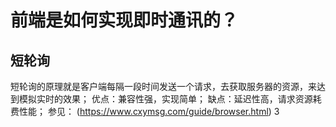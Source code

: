 # 前端是如何实现即时通讯的？
## 短轮询
短轮询的原理就是客户端每隔一段时间发送一个请求，去获取服务器的资源，来达到模拟实时的效果；
优点：兼容性强，实现简单；
缺点：延迟性高，请求资源耗费性能；
参见：
(https://www.cxymsg.com/guide/browser.html)
3
